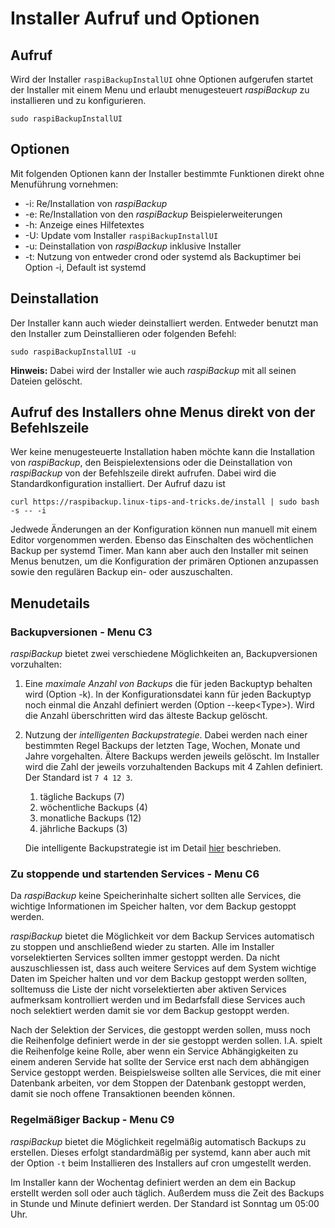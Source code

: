 # Installer Aufruf und Optionen

## Aufruf

Wird der Installer `raspiBackupInstallUI` ohne Optionen aufgerufen startet der Installer
mit einem Menu und erlaubt menugesteuert *raspiBackup* zu installieren und zu konfigurieren.

```
sudo raspiBackupInstallUI
```

## Optionen

Mit folgenden Optionen kann der Installer bestimmte Funktionen direkt ohne Menuführung vornehmen:

* -i: Re/Installation von *raspiBackup*
* -e: Re/Installation von den *raspiBackup* Beispielerweiterungen
* -h: Anzeige eines Hilfetextes
* -U: Update vom Installer `raspiBackupInstallUI`
* -u: Deinstallation von *raspiBackup* inklusive Installer
* -t: Nutzung von entweder crond oder systemd als Backuptimer bei Option -i, Default ist systemd

## Deinstallation

Der Installer kann auch wieder deinstalliert werden.
Entweder benutzt man den Installer zum Deinstallieren oder folgenden Befehl:

```
sudo raspiBackupInstallUI -u
```

**Hinweis:**
Dabei wird der Installer wie auch *raspiBackup* mit all seinen Dateien gelöscht.

## Aufruf des Installers ohne Menus direkt von der Befehlszeile

Wer keine menugesteuerte Installation haben möchte kann die Installation von *raspiBackup*,
den Beispielextensions oder die Deinstallation von *raspiBackup*
von der Befehlszeile direkt aufrufen. Dabei wird die Standardkonfiguration installiert.
Der Aufruf dazu ist

```
curl https://raspibackup.linux-tips-and-tricks.de/install | sudo bash -s -- -i
```

Jedwede Änderungen an der Konfiguration können nun manuell mit einem Editor
vorgenommen werden.
Ebenso das Einschalten des wöchentlichen Backup per systemd Timer.
Man kann aber auch den Installer mit seinen Menus benutzen, um die
Konfiguration der primären Optionen anzupassen sowie den regulären Backup ein-
oder auszuschalten.

## Menudetails

<a name="backupversionen"></a>
### Backupversionen - Menu C3

*raspiBackup* bietet zwei verschiedene Möglichkeiten an, Backupversionen
vorzuhalten:

1. Eine *maximale Anzahl von Backups* die für jeden Backuptyp behalten wird (Option -k).
   In der Konfigurationsdatei kann für jeden Backuptyp noch einmal die Anzahl
   definiert werden (Option --keep\<Type\>).
   Wird die Anzahl überschritten wird das älteste Backup gelöscht.

1. Nutzung der *intelligenten Backupstrategie*. Dabei werden nach einer bestimmten Regel Backups
   der letzten Tage, Wochen, Monate und Jahre vorgehalten. Ältere Backups
   werden jeweils gelöscht. Im Installer wird die Zahl der
   jeweils vorzuhaltenden Backups mit 4 Zahlen definiert. Der Standard ist
   `7 4 12 3`.

   1. tägliche Backups (7)
   1. wöchentliche Backups (4)
   1. monatliche Backups (12)
   1. jährliche Backups (3)

   Die intelligente Backupstrategie ist im Detail [hier](smart-recycle.md) beschrieben.

<a name="services"></a>
### Zu stoppende und startenden Services - Menu C6

Da *raspiBackup* keine Speicherinhalte sichert sollten alle Services, die wichtige Informationen
im Speicher halten, vor dem Backup gestoppt werden.

*raspiBackup* bietet die Möglichkeit vor dem Backup Services automatisch zu stoppen und anschließend
wieder zu starten. Alle im Installer vorselektierten Services sollten immer gestoppt werden.
Da nicht auszuschliessen ist, dass auch weitere Services auf dem System wichtige Daten
im Speicher halten und vor dem Backup gestoppt werden sollten, solltemuss die Liste der nicht
vorselektierten aber aktiven Services aufmerksam kontrolliert werden und im Bedarfsfall diese
Services auch noch selektiert werden damit sie vor dem Backup gestoppt werden.

Nach der Selektion der Services, die gestoppt werden sollen, muss noch die Reihenfolge
definiert werde in der sie gestoppt werden sollen. I.A. spielt die Reihenfolge
keine Rolle, aber wenn ein Service Abhängigkeiten zu einem anderen Servide hat sollte
der Service erst nach dem abhängigen Service gestoppt werden. Beispielsweise
sollten alle Services, die mit einer Datenbank arbeiten, vor dem Stoppen der Datenbank
gestoppt werden, damit sie noch offene Transaktionen beenden können.

<a name="regularbackup"></a>
### Regelmäßiger Backup - Menu C9

*raspiBackup* bietet die Möglichkeit regelmäßig automatisch Backups zu erstellen.
Dieses erfolgt standardmäßig per systemd, kann aber auch mit der Option `-t`
beim Installieren des Installers auf cron umgestellt werden.

Im Installer kann der Wochentag definiert werden an dem ein Backup erstellt
werden soll oder auch täglich. Außerdem muss die Zeit des Backups in Stunde
und Minute definiert werden. Der Standard ist Sonntag um 05:00 Uhr.

[.status]: rst
